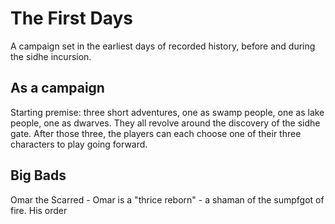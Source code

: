 # The First Days

A campaign set in the earliest days of recorded history, before and during the sidhe incursion.

## As a campaign

Starting premise: three short adventures, one as swamp people, one as lake people, one as dwarves. They all revolve around the discovery of the sidhe gate. After those three, the players can each choose one of their three characters to play going forward.


## Big Bads

Omar the Scarred - Omar is a "thrice reborn" - a shaman of the sumpfgot of fire. His order 
